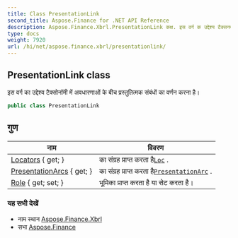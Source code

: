 ```yaml
---
title: Class PresentationLink
second_title: Aspose.Finance for .NET API Reference
description: Aspose.Finance.Xbrl.PresentationLink कक्ष. इस वर्ग क उद्देश्य टैक्सनम में अवधरणओं के बच प्रस्तुतत्मक संबंधं क वर्णन करन है
type: docs
weight: 7920
url: /hi/net/aspose.finance.xbrl/presentationlink/
---
```

## PresentationLink class

इस वर्ग का उद्देश्य टैक्सोनॉमी में अवधारणाओं के बीच प्रस्तुतित्मक संबंधों का वर्णन करना है।

```csharp
public class PresentationLink
```

## गुण

| नाम | विवरण |
| --- | --- |
| [Locators](../../aspose.finance.xbrl/presentationlink/locators/) { get; } | का संग्रह प्राप्त करता है[`Loc`](../loc/) . |
| [PresentationArcs](../../aspose.finance.xbrl/presentationlink/presentationarcs/) { get; } | का संग्रह प्राप्त करता है[`PresentationArc`](../presentationarc/) . |
| [Role](../../aspose.finance.xbrl/presentationlink/role/) { get; set; } | भूमिका प्राप्त करता है या सेट करता है। |

### यह सभी देखें

* नाम स्थान [Aspose.Finance.Xbrl](../../aspose.finance.xbrl/)
* सभा [Aspose.Finance](../../)


